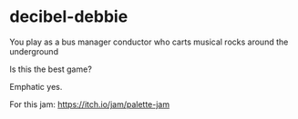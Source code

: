 # decibel-debbie
You play as a bus manager conductor who carts musical rocks around the underground

Is this the best game?

Emphatic yes.

For this jam: https://itch.io/jam/palette-jam
